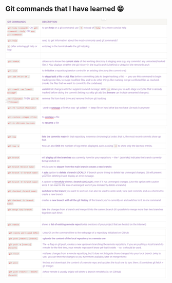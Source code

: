 ## Git commands that I have learned 😁

![git commands 1](images/git-commands-1.PNG)
![git commands 2](images/git-commands-2.PNG)
![git commands 3](images/git-commands-3.PNG)
